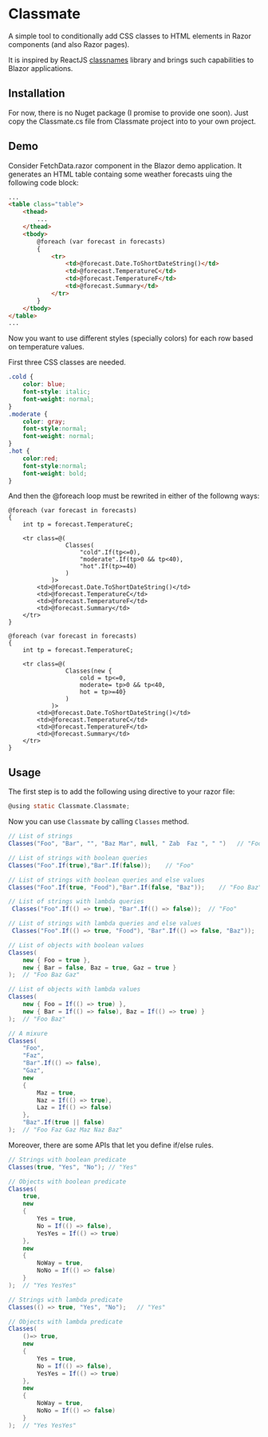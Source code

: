 # Classmate
A simple tool to conditionally add CSS classes to HTML elements in Razor components (and also Razor pages).

It is inspired by ReactJS [classnames](https://www.npmjs.com/package/classnames) library and brings such capabilities to Blazor applications.

## Installation
For now, there is no Nuget package (I promise to provide one soon). Just copy the Classmate.cs file from Classmate project into to your own project.

## Demo
Consider FetchData.razor component in the Blazor demo application. It generates an HTML table containg some weather forecasts uing the following code block:
```html
...
<table class="table">
    <thead>
        ...
    </thead>
    <tbody>
        @foreach (var forecast in forecasts)
        {
            <tr>
                <td>@forecast.Date.ToShortDateString()</td>
                <td>@forecast.TemperatureC</td>
                <td>@forecast.TemperatureF</td>
                <td>@forecast.Summary</td>
            </tr>
        }
    </tbody>
</table>
...
```

Now you want to use different styles (specially colors) for each row based on temperature values. 

First three CSS classes are needed.

```css
.cold {
    color: blue;
    font-style: italic;
    font-weight: normal;
}
.moderate {
    color: gray;
    font-style:normal;
    font-weight: normal;
}
.hot {
    color:red;
    font-style:normal;
    font-weight: bold;
}
```
And then the @foreach loop must be rewrited in either of the followng ways:

```
@foreach (var forecast in forecasts)
{
    int tp = forecast.TemperatureC;

    <tr class=@(
                Classes(
                    "cold".If(tp<=0),
                    "moderate".If(tp>0 && tp<40),
                    "hot".If(tp>=40)
                )
            )>
        <td>@forecast.Date.ToShortDateString()</td>
        <td>@forecast.TemperatureC</td>
        <td>@forecast.TemperatureF</td>
        <td>@forecast.Summary</td>
    </tr>
}
```
```
@foreach (var forecast in forecasts)
{
    int tp = forecast.TemperatureC;

    <tr class=@(
                Classes(new {
                    cold = tp<=0,
                    moderate= tp>0 && tp<40,
                    hot = tp>=40}
                )
            )>
        <td>@forecast.Date.ToShortDateString()</td>
        <td>@forecast.TemperatureC</td>
        <td>@forecast.TemperatureF</td>
        <td>@forecast.Summary</td>
    </tr>
}
```

## Usage
The first step is to add the following using directive to your razor file:
```c
@using static Classmate.Classmate;
```
Now you can use `Classmate` by calling `Classes` method.

```c#
// List of strings
Classes("Foo", "Bar", "", "Baz Mar", null, " Zab  Faz ", " ")   // "Foo Bar Baz Mar Zab  Faz"

// List of strings with boolean queries
Classes("Foo".If(true),"Bar".If(false));    // "Foo"

// List of strings with boolean queries and else values
Classes("Foo".If(true, "Food"),"Bar".If(false, "Baz"));    // "Foo Baz"

// List of strings with lambda queries
 Classes("Foo".If(() => true), "Bar".If(() => false));  // "Foo"

// List of strings with lambda queries and else values
 Classes("Foo".If(() => true, "Food"), "Bar".If(() => false, "Baz"));  // "Foo Baz"

// List of objects with boolean values
Classes(
    new { Foo = true },
    new { Bar = false, Baz = true, Gaz = true }
);  // "Foo Baz Gaz"

// List of objects with lambda values
Classes(
    new { Foo = If(() => true) },
    new { Bar = If(() => false), Baz = If(() => true) }
);  // "Foo Baz"

// A mixure
Classes(
    "Foo",
    "Faz",
    "Bar".If(() => false),
    "Gaz",
    new
    {
        Maz = true,
        Naz = If(() => true),
        Laz = If(() => false)
    },
    "Baz".If(true || false)
);  // "Foo Faz Gaz Maz Naz Baz"
```
Moreover, there are some APIs that let you define if/else rules.
```c#
// Strings with boolean predicate
Classes(true, "Yes", "No"); // "Yes"

// Objects with boolean predicate
Classes(
    true,
    new
    {
        Yes = true,
        No = If(() => false),
        YesYes = If(() => true)
    },
    new
    {
        NoWay = true,
        NoNo = If(() => false)
    }
);  // "Yes YesYes"

// Strings with lambda predicate
Classes(() => true, "Yes", "No");   // "Yes"

// Objects with lambda predicate
Classes(
    ()=> true,
    new
    {
        Yes = true,
        No = If(() => false),
        YesYes = If(() => true)
    },
    new
    {
        NoWay = true,
        NoNo = If(() => false)
    }
);  // "Yes YesYes"

``` 



